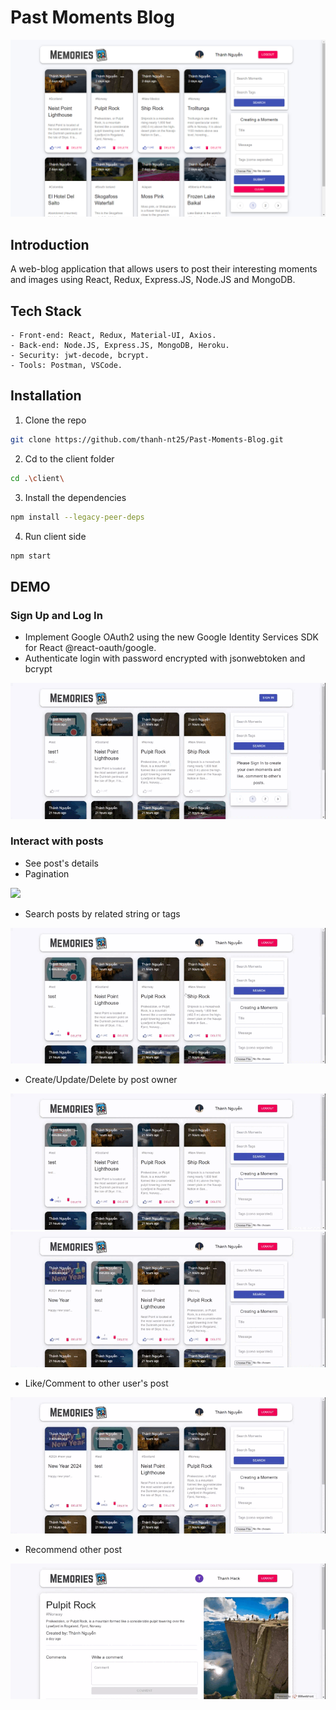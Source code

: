 # Past Moments Blog
<img src="https://github.com/thanh-nt25/Past-Moments-Blog/blob/master/client/public/Home.png" alt="Logo" width="750">

## Introduction

A web-blog application that allows users to post their interesting moments and images using React, Redux, Express.JS, Node.JS and MongoDB. 
## Tech Stack
    - Front-end: React, Redux, Material-UI, Axios.
    - Back-end: Node.JS, Express.JS, MongoDB, Heroku.
    - Security: jwt-decode, bcrypt.
    - Tools: Postman, VSCode.
## Installation
1. Clone the repo
 ```sh
 git clone https://github.com/thanh-nt25/Past-Moments-Blog.git
 ```
2. Cd to the client folder
```sh
cd .\client\ 
```
3. Install the dependencies
```sh
npm install --legacy-peer-deps
```
4. Run client side
```sh
npm start
```
## DEMO

### Sign Up and Log In
- Implement Google OAuth2 using the new Google Identity Services SDK for React @react-oauth/google.
- Authenticate login with password encrypted with jsonwebtoken and bcrypt

![](https://github.com/thanh-nt25/Past-Moments-Blog/blob/master/client/src/demo/E1-small.gif)

### Interact with posts
- See post's details
- Pagination

![](https://github.com/thanh-nt25/Past-Moments-Blog/blob/master/client/src/demo/post-detail-comment.gif)

<!-- ### List user-centric features -->
- Search posts by related string or tags

![](https://github.com/thanh-nt25/Past-Moments-Blog/blob/master/client/src/demo/Search-tags.gif)
- Create/Update/Delete by post owner

![](https://github.com/thanh-nt25/Past-Moments-Blog/blob/master/client/src/demo/create.gif)
![](https://github.com/thanh-nt25/Past-Moments-Blog/blob/master/client/src/demo/update.gif)
- Like/Comment to other user's post

![](https://github.com/thanh-nt25/Past-Moments-Blog/blob/master/client/src/demo/like-delete.gif)
- Recommend other post

![](https://github.com/thanh-nt25/Past-Moments-Blog/blob/master/client/src/demo/recommend.gif)



